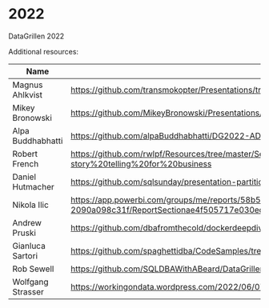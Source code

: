 # 2022
DataGrillen 2022

Additional resources:  

|Name|Link|
|---|--|
|Magnus Ahlkvist| https://github.com/transmokopter/Presentations/tree/main/test-driven-database-development  |
|Mikey Bronowski| https://github.com/MikeyBronowski/Presentations/tree/main/2022/DataGrillen  |
|Alpa Buddhabhatti|  https://github.com/alpaBuddhabhatti/DG2022-ADF  |
|Robert French|  https://github.com/rwlpf/Resources/tree/master/Sessions_Delivered/Goldilocks%20and%20the%20three%20business%20bears-story%20telling%20for%20business  |  
|Daniel Hutmacher|  https://github.com/sqlsunday/presentation-partitioning  |
|Nikola Ilic|  https://app.powerbi.com/groups/me/reports/58b5dd78-d1b5-4b6b-a7e2-2090a098c31f/ReportSectionae4f505717e030ec28a6  |
|Andrew Pruski|  https://github.com/dbafromthecold/dockerdeepdive |
|Gianluca Sartori|  https://github.com/spaghettidba/CodeSamples/tree/master/TimeSeriesForRelationalPeople  |  
|Rob Sewell| https://github.com/SQLDBAWithABeard/DataGrillendevcontainer|
|Wolfgang Strasser|  https://workingondata.wordpress.com/2022/06/07/datagrillen-2022-data-governance-session/|  